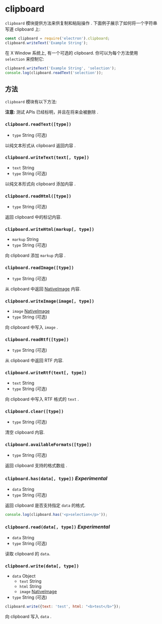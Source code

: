 # clipboard

`clipboard` 模块提供方法来供复制和粘贴操作 .
下面例子展示了如何将一个字符串写道 clipboard 上:

```javascript
const clipboard = require('electron').clipboard;
clipboard.writeText('Example String');
```

在 X Window 系统上, 有一个可选的 clipboard. 你可以为每个方法使用 `selection` 来控制它:

```javascript
clipboard.writeText('Example String', 'selection');
console.log(clipboard.readText('selection'));
```

## 方法

`clipboard` 模块有以下方法:

**注意:** 测试 APIs 已经标明，并且在将来会被删除 .

### `clipboard.readText([type])`

* `type` String (可选)
 
以纯文本形式从 clipboard 返回内容 .

### `clipboard.writeText(text[, type])`

* `text` String
* `type` String (可选)

以纯文本形式向 clipboard 添加内容 .

### `clipboard.readHtml([type])`

* `type` String (可选)

返回 clipboard 中的标记内容.

### `clipboard.writeHtml(markup[, type])`

* `markup` String
* `type` String (可选)

向 clipboard 添加 `markup` 内容 .

### `clipboard.readImage([type])`

* `type` String (可选)

从 clipboard 中返回 [NativeImage](native-image.md) 内容.

### `clipboard.writeImage(image[, type])`

* `image` [NativeImage](native-image.md)
* `type` String (可选)

向 clipboard 中写入 `image` .

### `clipboard.readRtf([type])`

* `type` String (可选)

从 clipboard 中返回 RTF 内容. 

### `clipboard.writeRtf(text[, type])`

* `text` String
* `type` String (可选)

向 clipboard 中写入 RTF 格式的 `text` .

### `clipboard.clear([type])`

* `type` String (可选)

清空 clipboard 内容.

### `clipboard.availableFormats([type])`

* `type` String (可选)

返回 clipboard 支持的格式数组 .

### `clipboard.has(data[, type])` _Experimental_

* `data` String
* `type` String (可选)

返回 clipboard 是否支持指定 `data` 的格式.

```javascript
console.log(clipboard.has('<p>selection</p>'));
```

### `clipboard.read(data[, type])` _Experimental_

* `data` String
* `type` String (可选)

读取 clipboard 的 `data`.

### `clipboard.write(data[, type])`

* `data` Object
  * `text` String
  * `html` String
  * `image` [NativeImage](native-image.md)
* `type` String (可选)

```javascript
clipboard.write({text: 'test', html: "<b>test</b>"});
```
向 clipboard 写入 `data` .